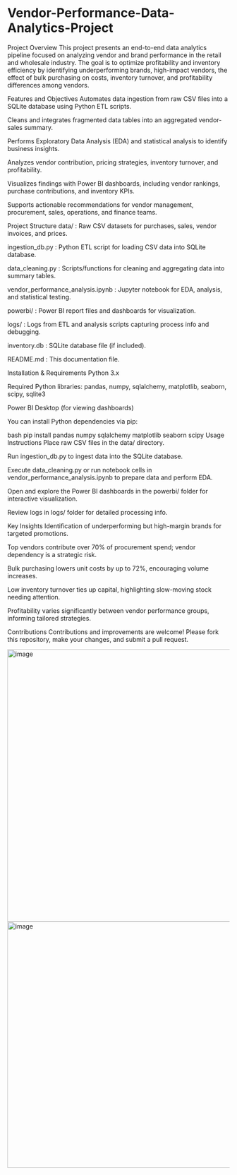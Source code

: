 # Vendor-Performance-Data-Analytics-Project

Project Overview
This project presents an end-to-end data analytics pipeline focused on analyzing vendor and brand performance in the retail and wholesale industry. The goal is to optimize profitability and inventory efficiency by identifying underperforming brands, high-impact vendors, the effect of bulk purchasing on costs, inventory turnover, and profitability differences among vendors.

Features and Objectives
Automates data ingestion from raw CSV files into a SQLite database using Python ETL scripts.

Cleans and integrates fragmented data tables into an aggregated vendor-sales summary.

Performs Exploratory Data Analysis (EDA) and statistical analysis to identify business insights.

Analyzes vendor contribution, pricing strategies, inventory turnover, and profitability.

Visualizes findings with Power BI dashboards, including vendor rankings, purchase contributions, and inventory KPIs.

Supports actionable recommendations for vendor management, procurement, sales, operations, and finance teams.

Project Structure
data/ : Raw CSV datasets for purchases, sales, vendor invoices, and prices.

ingestion_db.py : Python ETL script for loading CSV data into SQLite database.

data_cleaning.py : Scripts/functions for cleaning and aggregating data into summary tables.

vendor_performance_analysis.ipynb : Jupyter notebook for EDA, analysis, and statistical testing.

powerbi/ : Power BI report files and dashboards for visualization.

logs/ : Logs from ETL and analysis scripts capturing process info and debugging.

inventory.db : SQLite database file (if included).

README.md : This documentation file.

Installation & Requirements
Python 3.x

Required Python libraries: pandas, numpy, sqlalchemy, matplotlib, seaborn, scipy, sqlite3

Power BI Desktop (for viewing dashboards)

You can install Python dependencies via pip:

bash
pip install pandas numpy sqlalchemy matplotlib seaborn scipy
Usage Instructions
Place raw CSV files in the data/ directory.

Run ingestion_db.py to ingest data into the SQLite database.

Execute data_cleaning.py or run notebook cells in vendor_performance_analysis.ipynb to prepare data and perform EDA.

Open and explore the Power BI dashboards in the powerbi/ folder for interactive visualization.

Review logs in logs/ folder for detailed processing info.

Key Insights
Identification of underperforming but high-margin brands for targeted promotions.

Top vendors contribute over 70% of procurement spend; vendor dependency is a strategic risk.

Bulk purchasing lowers unit costs by up to 72%, encouraging volume increases.

Low inventory turnover ties up capital, highlighting slow-moving stock needing attention.

Profitability varies significantly between vendor performance groups, informing tailored strategies.

Contributions
Contributions and improvements are welcome! Please fork this repository, make your changes, and submit a pull request.

<img width="1165" height="617" alt="image" src="https://github.com/user-attachments/assets/b349fa09-33b3-446d-84d7-de943376f239" />

<img width="1110" height="558" alt="image" src="https://github.com/user-attachments/assets/418f3801-88b9-4ab6-864e-a6994b393790" />


